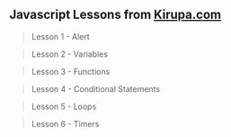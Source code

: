 ## Javascript Lessons from [Kirupa.com](https://www.kirupa.com)

> Lesson 1 - Alert

> Lesson 2 - Variables

> Lesson 3 - Functions

> Lesson 4 - Conditional Statements

> Lesson 5 - Loops

> Lesson 6 - Timers